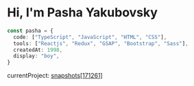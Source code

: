 # Hi, I'm Pasha Yakubovsky

```ts
const pasha = {
  code: ["TypeScript", "JavaScript", "HTML", "CSS"],
  tools: ["Reactjs", "Redux", "GSAP", "Bootstrap", "Sass"],
  createdAt: 1998,
  display: "boy",
}
```
currentProject: [snapshots[171261]](https://github.com/Pashafd/snapshots-171261-)
<!---
Pashafd/Pashafd is a ✨ special ✨ repository because its `README.md` (this file) appears on your GitHub profile.
You can click the Preview link to take a look at your changes.
--->
